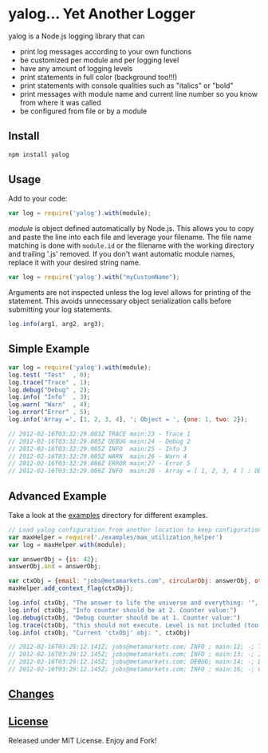 yalog... Yet Another Logger
===========

yalog is a Node.js logging library that can

* print log messages according to your own functions
* be customized per module and per logging level
* have any amount of logging levels
* print statements in full color (background too!!!)
* print statements with console qualities such as "italics" or "bold"
* print messages with module name and current line number so you know from where it was called
* be configured from file or by a module

Install
-----
```javascript
npm install yalog
```

Usage
-----
Add to your code:

```javascript
var log = require('yalog').with(module);
```

*module* is object defined automatically by Node.js.  This allows you to copy and paste the line into each file and leverage your filename.  The file name matching is done with ```module.id``` or the filename with the working directory and trailing '.js' removed. If you don't want automatic module names, replace it with your desired string name.

```javascript
var log = require('yalog').with("myCustomName");
```

Arguments are not inspected unless the log level allows for printing of the statement.  This avoids unnecessary object serialization calls before submitting your log statements.

```javascript
log.info(arg1, arg2, arg3);
```


Simple Example
--------------

```javascript
var log = require('yalog').with(module);
log.test( "Test"  , 0);
log.trace("Trace" , 1);
log.debug("Debug" , 2);
log.info( "Info"  , 3);
log.warn( "Warn"  , 4);
log.error("Error" , 5);
log.info('Array =', [1, 2, 3, 4], '; Object = ', {one: 1, two: 2});

// 2012-02-16T03:32:29.083Z TRACE main:23 - Trace 1
// 2012-02-16T03:32:29.085Z DEBUG main:24 - Debug 2
// 2012-02-16T03:32:29.085Z INFO  main:25 - Info 3
// 2012-02-16T03:32:29.085Z WARN  main:26 - Warn 4
// 2012-02-16T03:32:29.086Z ERROR main:27 - Error 5
// 2012-02-16T03:32:29.086Z INFO  main:28 - Array = [ 1, 2, 3, 4 ] ; Object =  { one: 1, two: 2 }
```


Advanced Example
---------------

Take a look at the [examples](github.com/schloerke/yalog/tree/master/examples) directory for different examples.

```javascript
// Load yalog configuration from another location to keep configurations in one spot.
var maxHelper = require('./examples/max_utilization_helper')
var log = maxHelper.with(module);

var answerObj = {is: 42};
answerObj.and = answerObj;

var ctxObj = {email: "jobs@metamarkets.com", circularObj: answerObj, other: "contextInfo", fn: function(){return true;}};
maxHelper.add_context_flag(ctxObj);

log.info( ctxObj, "The answer to life the universe and everything: '", answerObj, "'")
log.info( ctxObj, "Info counter should be at 2. Counter value:")
log.debug(ctxObj, "Debug counter should be at 1. Counter value:")
log.trace(ctxObj, "this should not execute. Level is not included (too low in stack)")
log.info( ctxObj, "Current 'ctxObj' obj: ", ctxObj)

// 2012-02-16T03:29:12.141Z; jobs@metamarkets.com; INFO ; main:12; -; The answer to life the universe and everything: ' | { is: 42, and: [Circular] } | '; 1
// 2012-02-16T03:29:12.145Z; jobs@metamarkets.com; INFO ; main:13; -; Info counter should be at 2. Counter value:; 2
// 2012-02-16T03:29:12.145Z; jobs@metamarkets.com; DEBUG; main:14; -; Debug counter should be at 1. Counter value:; 1
// 2012-02-16T03:29:12.145Z; jobs@metamarkets.com; INFO ; main:16; -; Current 'ctxObj' obj:  | { email: 'jobs@metamarkets.com', circularObj: { is: 42, and: [Circular] }, other: 'contextInfo', fn: [Function], _myContextFlag: true }; 3
```


[Changes](github.com/schloerke/yalog/blob/master/README.md)
-------


[License](github.com/schloerke/yalog/blob/master/LICENSE.md)
-------
Released under MIT License. Enjoy and Fork!
